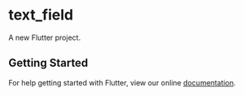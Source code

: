 # text_field

A new Flutter project.

## Getting Started

For help getting started with Flutter, view our online
[documentation](http://flutter.io/).
